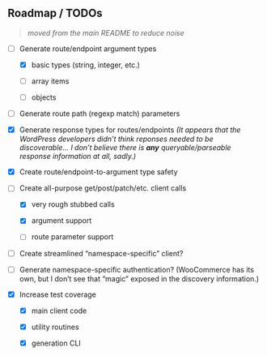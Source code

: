 ## Roadmap / TODOs

> _moved from the main README to reduce noise_

- [ ] Generate route/endpoint argument types

  - [x] basic types (string, integer, etc.)

  - [ ] array items

  - [ ] objects

- [ ] Generate route path (regexp match) parameters

- [x] Generate response types for routes/endpoints _(It appears that the WordPress developers didn’t think reponses needed to be discoverable… I don’t believe there is **any** queryable/parseable response information at all, sadly.)_

- [x] Create route/endpoint-to-argument type safety

- [ ] Create all-purpose get/post/patch/etc. client calls

  - [x] very rough stubbed calls

  - [x] argument support

  - [ ] route parameter support

- [ ] Create streamlined “namespace-specific” client?

- [ ] Generate namespace-specific authentication? (WooCommerce has its own, but I don’t see that “magic” exposed in the discovery information.)

- [x] Increase test coverage

  - [x] main client code

  - [x] utility routines

  - [x] generation CLI
